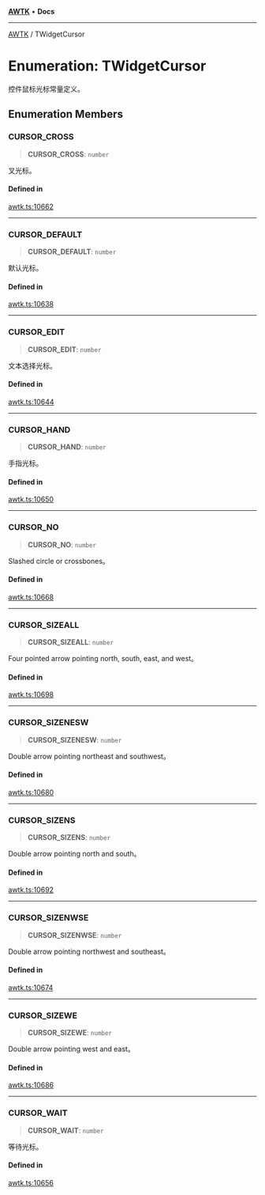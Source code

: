 [**AWTK**](../README.md) • **Docs**

***

[AWTK](../globals.md) / TWidgetCursor

# Enumeration: TWidgetCursor

控件鼠标光标常量定义。

## Enumeration Members

### CURSOR\_CROSS

> **CURSOR\_CROSS**: `number`

叉光标。

#### Defined in

[awtk.ts:10662](https://github.com/zlgopen/awtk-binding/blob/b1e618d759250c07a8449fe21dad19c89a7f6c51/tools/code_gen/js/output/awtk.ts#L10662)

***

### CURSOR\_DEFAULT

> **CURSOR\_DEFAULT**: `number`

默认光标。

#### Defined in

[awtk.ts:10638](https://github.com/zlgopen/awtk-binding/blob/b1e618d759250c07a8449fe21dad19c89a7f6c51/tools/code_gen/js/output/awtk.ts#L10638)

***

### CURSOR\_EDIT

> **CURSOR\_EDIT**: `number`

文本选择光标。

#### Defined in

[awtk.ts:10644](https://github.com/zlgopen/awtk-binding/blob/b1e618d759250c07a8449fe21dad19c89a7f6c51/tools/code_gen/js/output/awtk.ts#L10644)

***

### CURSOR\_HAND

> **CURSOR\_HAND**: `number`

手指光标。

#### Defined in

[awtk.ts:10650](https://github.com/zlgopen/awtk-binding/blob/b1e618d759250c07a8449fe21dad19c89a7f6c51/tools/code_gen/js/output/awtk.ts#L10650)

***

### CURSOR\_NO

> **CURSOR\_NO**: `number`

Slashed circle or crossbones。

#### Defined in

[awtk.ts:10668](https://github.com/zlgopen/awtk-binding/blob/b1e618d759250c07a8449fe21dad19c89a7f6c51/tools/code_gen/js/output/awtk.ts#L10668)

***

### CURSOR\_SIZEALL

> **CURSOR\_SIZEALL**: `number`

Four pointed arrow pointing north, south, east, and west。

#### Defined in

[awtk.ts:10698](https://github.com/zlgopen/awtk-binding/blob/b1e618d759250c07a8449fe21dad19c89a7f6c51/tools/code_gen/js/output/awtk.ts#L10698)

***

### CURSOR\_SIZENESW

> **CURSOR\_SIZENESW**: `number`

Double arrow pointing northeast and southwest。

#### Defined in

[awtk.ts:10680](https://github.com/zlgopen/awtk-binding/blob/b1e618d759250c07a8449fe21dad19c89a7f6c51/tools/code_gen/js/output/awtk.ts#L10680)

***

### CURSOR\_SIZENS

> **CURSOR\_SIZENS**: `number`

Double arrow pointing north and south。

#### Defined in

[awtk.ts:10692](https://github.com/zlgopen/awtk-binding/blob/b1e618d759250c07a8449fe21dad19c89a7f6c51/tools/code_gen/js/output/awtk.ts#L10692)

***

### CURSOR\_SIZENWSE

> **CURSOR\_SIZENWSE**: `number`

Double arrow pointing northwest and southeast。

#### Defined in

[awtk.ts:10674](https://github.com/zlgopen/awtk-binding/blob/b1e618d759250c07a8449fe21dad19c89a7f6c51/tools/code_gen/js/output/awtk.ts#L10674)

***

### CURSOR\_SIZEWE

> **CURSOR\_SIZEWE**: `number`

Double arrow pointing west and east。

#### Defined in

[awtk.ts:10686](https://github.com/zlgopen/awtk-binding/blob/b1e618d759250c07a8449fe21dad19c89a7f6c51/tools/code_gen/js/output/awtk.ts#L10686)

***

### CURSOR\_WAIT

> **CURSOR\_WAIT**: `number`

等待光标。

#### Defined in

[awtk.ts:10656](https://github.com/zlgopen/awtk-binding/blob/b1e618d759250c07a8449fe21dad19c89a7f6c51/tools/code_gen/js/output/awtk.ts#L10656)
